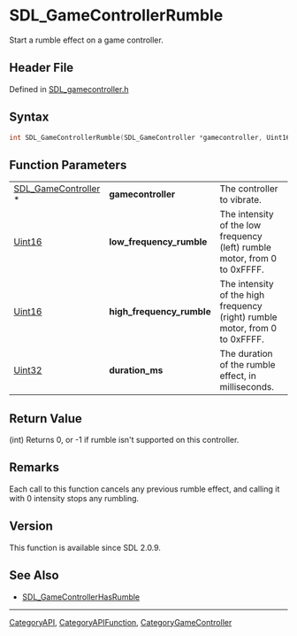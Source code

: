 # SDL_GameControllerRumble

Start a rumble effect on a game controller.

## Header File

Defined in [SDL_gamecontroller.h](https://github.com/libsdl-org/SDL/blob/SDL2/include/SDL_gamecontroller.h)

## Syntax

```c
int SDL_GameControllerRumble(SDL_GameController *gamecontroller, Uint16 low_frequency_rumble, Uint16 high_frequency_rumble, Uint32 duration_ms);
```

## Function Parameters

|                                            |                           |                                                                             |
| ------------------------------------------ | ------------------------- | --------------------------------------------------------------------------- |
| [SDL_GameController](SDL_GameController) * | **gamecontroller**        | The controller to vibrate.                                                  |
| [Uint16](Uint16)                           | **low_frequency_rumble**  | The intensity of the low frequency (left) rumble motor, from 0 to 0xFFFF.   |
| [Uint16](Uint16)                           | **high_frequency_rumble** | The intensity of the high frequency (right) rumble motor, from 0 to 0xFFFF. |
| [Uint32](Uint32)                           | **duration_ms**           | The duration of the rumble effect, in milliseconds.                         |

## Return Value

(int) Returns 0, or -1 if rumble isn't supported on this controller.

## Remarks

Each call to this function cancels any previous rumble effect, and calling
it with 0 intensity stops any rumbling.

## Version

This function is available since SDL 2.0.9.

## See Also

- [SDL_GameControllerHasRumble](SDL_GameControllerHasRumble)






----
[CategoryAPI](CategoryAPI), [CategoryAPIFunction](CategoryAPIFunction), [CategoryGameController](CategoryGameController)

